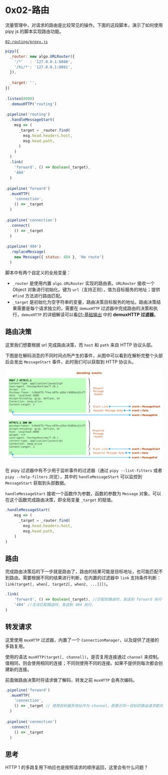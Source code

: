 # 0x02-路由

流量管理中，对请求的路由是比较常见的操作。下面的这段脚本，演示了如何使用 pipy js 的脚本实现路由功能。

[`02-routing/proxy.js`](https://github.com/flomesh-io/pipy/blob/main/tutorial/02-routing/proxy.js)

```javascript
pipy({
  _router: new algo.URLRouter({
    '/*'   : '127.0.0.1:8080',
    '/hi/*': '127.0.0.1:8081',
  }),

  _target: '',
})

.listen(8000)
  .demuxHTTP('routing')

.pipeline('routing')
  .handleMessageStart(
    msg => (
      _target = _router.find(
        msg.head.headers.host,
        msg.head.path,
      )
    )
  )
  .link(
    'forward', () => Boolean(_target),
    '404'
  )

.pipeline('forward')
  .muxHTTP(
    'connection',
    () => _target
  )

.pipeline('connection')
  .connect(
    () => _target
  )

.pipeline('404')
  .replaceMessage(
    new Message({ status: 404 }, 'No route')
  )
```

脚本中有两个自定义的全局变量：

* `_router` 是使用内置 `algo.URLRouter` 实现的路由表。`URLRouter` 接收一个 Object 对象进行初始化。键为 `url`（支持正则），值为目标服务的地址；提供 `#find` 方法进行路由匹配。
* `_target` 是初始化为空字符串的变量，路由决策目标服务的地址。路由决策结果需要是每个请求独立的，需要在 `demuxHTTP` 过滤器中完成路由的决策和执行，`demuxHTTP` 的详细解读可以看[01-基础输出](01-hello_zh.md) 中的 **demuxHTTP 过滤器**。

## 路由决策

这里我们想要根据 url 完成路由决策，而 `host` 和 `path` 来自 HTTP 协议头部。

下图是在解码消息的不同时间点所产生的事件，从图中可以看到在解析完整个头部后会发出 `MessageStart` 事件，此时我们可以获取到 HTTP 协议头。

![](../.gitbook/assets/decoding-events.png)

在 pipy 过滤器中有不少用于监听事件的过滤器（通过 `pipy --list-filters` 或者 `pipy --help-filters` 浏览），其中的 `handleMessageStart` 可以监控到 `MessageStart` 获取到头部数据。

`handleMessageStart` 接收一个函数作为参数，函数的参数为 `Message` 对象。可以在这个函数完成路由决策，即全局变量 `_target` 的赋值。

```javascript
.handleMessageStart(
    msg => (
      _target = _router.find(
        msg.head.headers.host,
        msg.head.path,
    )
)
```

## 路由

完成路由决策后的下一步就是路由了，路由的结果可能是目标地址，也可能匹配不到路由。需要根据不同的结果进行判断，在内置的过滤器中 `link` 支持条件判断：`link(target[, when[, target2[, when2, ...]]])`。

```javascript
.link(
    'forward', () => Boolean(_target), //匹配到路由时，发送到 forward 执行
    '404' //无法匹配路由时，发送到 404 执行、
)
```

## 转发请求

这里使用 `muxHTTP` 过滤器，内置了一个 `ConnectionManager`，以及提供了连接的多路复用。

使用的语法 `muxHTTP(target[, channel])`，是否复用连接通过 `channel` 来控制。值相同，则会使用相同的连接；不同则使用不同的连接。如果不提供则每次都会创建新的连接。

前面做路由决策时将请求做了解码，转发之前 `muxHTTP` 会再次编码。

```javascript
.pipeline('forward')
  .muxHTTP(
    'connection',
    () => _target // 使用目标服务地址作为 channel，即表示同一目标的路由请求都共用同一个连接
  )

.pipeline('connection')
  .connect(
    () => _target
  )
```

## 思考

HTTP 1 的多路复用下响应也是按照请求的顺序返回，这里会有什么问题？